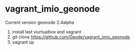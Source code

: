 vagrant_imio_geonode
====================

Current version geonode 2.4alpha

1. install last viurtualbox and vagrant
2. git clone https://github.com/Geode/vagrant_imio_geonode
3. vagrant up
